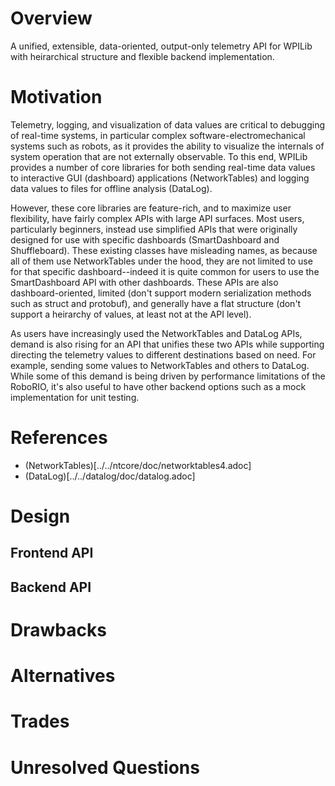 # Overview

A unified, extensible, data-oriented, output-only telemetry API for WPILib with heirarchical structure and flexible backend implementation.

# Motivation

Telemetry, logging, and visualization of data values are critical to debugging of real-time systems, in particular complex software-electromechanical systems such as robots, as it provides the ability to visualize the internals of system operation that are not externally observable.  To this end, WPILib provides a number of core libraries for both sending real-time data values to interactive GUI (dashboard) applications (NetworkTables) and logging data values to files for offline analysis (DataLog).

However, these core libraries are feature-rich, and to maximize user flexibility, have fairly complex APIs with large API surfaces.  Most users, particularly beginners, instead use simplified APIs that were originally designed for use with specific dashboards (SmartDashboard and Shuffleboard).  These existing classes have misleading names, as because all of them use NetworkTables under the hood, they are not limited to use for that specific dashboard--indeed it is quite common for users to use the SmartDashboard API with other dashboards.  These APIs are also dashboard-oriented, limited (don't support modern serialization methods such as struct and protobuf), and generally have a flat structure (don't support a heirarchy of values, at least not at the API level).

As users have increasingly used the NetworkTables and DataLog APIs, demand is also rising for an API that unifies these two APIs while supporting directing the telemetry values to different destinations based on need.  For example, sending some values to NetworkTables and others to DataLog.  While some of this demand is being driven by performance limitations of the RoboRIO, it's also useful to have other backend options such as a mock implementation for unit testing.

# References

- (NetworkTables)[../../ntcore/doc/networktables4.adoc]
- (DataLog)[../../datalog/doc/datalog.adoc]

# Design

## Frontend API

## Backend API

# Drawbacks

# Alternatives

# Trades

# Unresolved Questions
